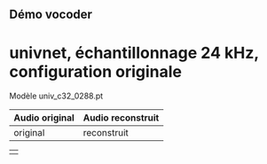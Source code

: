 ## Démo vocoder

# univnet, échantillonnage 24 kHz, configuration originale
Modèle univ_c32_0288.pt

| Audio original | Audio reconstruit |
|---------------|----------------|
|  original    |   reconstruit     |


<table>
    <tr>
        <td> 
          <audio ref='court' src="https://raw.githubusercontent.com/bouliagi/vc_examples/blob/main/univnet/test_waves/KillerClowns_S01_EP01_short.wav" autoPlay loop></audio>
        </td>
    </tr>
</table>

